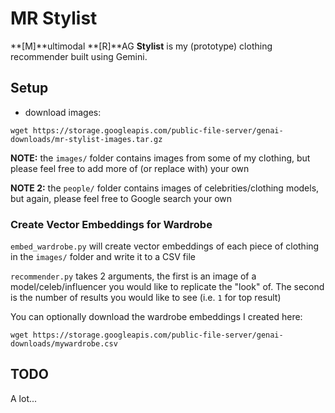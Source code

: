 # MR Stylist
**[M]**ultimodal **[R]**AG **Stylist** is my (prototype) clothing recommender built using Gemini.


## Setup
- download images:
```
wget https://storage.googleapis.com/public-file-server/genai-downloads/mr-stylist-images.tar.gz
```

**NOTE:** the `images/` folder contains images from some of my clothing, but please feel free to add more of (or replace with) your own 

**NOTE 2:** the `people/` folder contains images of celebrities/clothing models, but again, please feel free to Google search your own


### Create Vector Embeddings for Wardrobe
`embed_wardrobe.py` will create vector embeddings of each piece of clothing in the `images/` folder and write it to a CSV file

`recommender.py` takes 2 arguments, the first is an image of a model/celeb/influencer you would like to replicate the "look" of. The second is the number of results you would like to see (i.e. `1` for top result)

You can optionally download the wardrobe embeddings I created here:
```
wget https://storage.googleapis.com/public-file-server/genai-downloads/mywardrobe.csv
```

## TODO
A lot...
